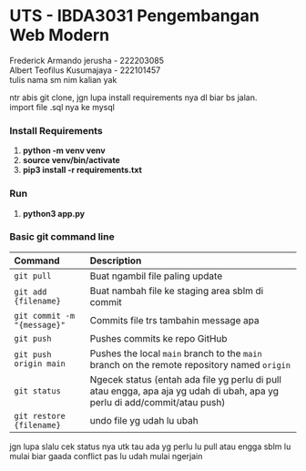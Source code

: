# UTS - IBDA3031 Pengembangan Web Modern

Frederick Armando jerusha - 222203085 <br>
Albert Teofilus Kusumajaya - 222101457 <br>
tulis nama sm nim kalian yak


ntr abis git clone, jgn lupa install requirements nya dl biar bs jalan.
<br>import file .sql nya ke mysql


### Install Requirements
1. <b>python -m venv venv</b>
2. <b>source venv/bin/activate</b>
3. <b>pip3 install -r requirements.txt</b>

### Run
1. <b>python3 app.py</b>

### Basic git command line
| Command                       | Description                                                                                 |
|:------------------------------|:--------------------------------------------------------------------------------------------|
| `git pull`                    | Buat ngambil file paling update                                                             |
| `git add {filename}`          | Buat nambah file ke staging area sblm di commit                                             |
| `git commit -m "{message}"`   | Commits file trs tambahin message apa                                                       |
| `git push`                   | Pushes commits ke repo GitHub                                                                |
| `git push origin main`       | Pushes the local `main` branch to the `main` branch on the remote repository named `origin`|
| `git status`                 | Ngecek status (entah ada file yg perlu di pull atau engga, apa aja yg udah di ubah, apa yg perlu di add/commit/atau push) |
| `git restore {filename}`      | undo file yg udah lu ubah |


jgn lupa slalu cek status nya utk tau ada yg perlu lu pull atau engga sblm lu mulai biar gaada conflict pas lu udah mulai ngerjain